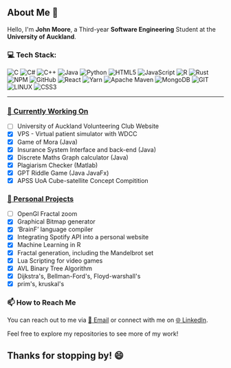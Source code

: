 ## About Me 🚀

Hello, I'm **John Moore**, a Third-year **Software Engineering** Student at the **University of Auckland**.


### 💻 Tech Stack:
![C](https://img.shields.io/badge/c-%2300599C.svg?style=for-the-badge&logo=c&logoColor=white) ![C#](https://img.shields.io/badge/c%23-%23239120.svg?style=for-the-badge&logo=c-sharp&logoColor=white) ![C++](https://img.shields.io/badge/c++-%2300599C.svg?style=for-the-badge&logo=c%2B%2B&logoColor=white) ![Java](https://img.shields.io/badge/java-%23ED8B00.svg?style=for-the-badge&logo=java&logoColor=white) ![Python](https://img.shields.io/badge/python-3670A0?style=for-the-badge&logo=python&logoColor=ffdd54) ![HTML5](https://img.shields.io/badge/html5-%23E34F26.svg?style=for-the-badge&logo=html5&logoColor=white) ![JavaScript](https://img.shields.io/badge/javascript-%23323330.svg?style=for-the-badge&logo=javascript&logoColor=%23F7DF1E) ![R](https://img.shields.io/badge/r-%23276DC3.svg?style=for-the-badge&logo=r&logoColor=white) ![Rust](https://img.shields.io/badge/rust-%23000000.svg?style=for-the-badge&logo=rust&logoColor=white) ![NPM](https://img.shields.io/badge/NPM-%23000000.svg?style=for-the-badge&logo=npm&logoColor=white) ![GitHub](https://img.shields.io/badge/GitHub-%23121011.svg?style=for-the-badge&logo=github&logoColor=white) ![React](https://img.shields.io/badge/react-%2320232a.svg?style=for-the-badge&logo=react&logoColor=%2361DAFB) ![Yarn](https://img.shields.io/badge/yarn-%232C8EBB.svg?style=for-the-badge&logo=yarn&logoColor=white) ![Apache Maven](https://img.shields.io/badge/Apache%20Maven-C71A36?style=for-the-badge&logo=Apache%20Maven&logoColor=white) ![MongoDB](https://img.shields.io/badge/MongoDB-%234ea94b.svg?style=for-the-badge&logo=mongodb&logoColor=white) ![GIT](https://img.shields.io/badge/Git-fc6d26?style=for-the-badge&logo=git&logoColor=white) ![LINUX](https://img.shields.io/badge/Linux-FCC624?style=for-the-badge&logo=linux&logoColor=black) ![CSS3](https://img.shields.io/badge/css3-%231572B6.svg?style=for-the-badge&logo=css3&logoColor=white)

---

### [🔭 Currently Working On](https://github.com/John-Moore-UOA/University-Projects)
- [ ] University of Auckland Volunteering Club Website
- [x]  VPS - Virtual patient simulator with WDCC
- [x] Game of Mora (Java)
- [x] Insurance System Interface and back-end (Java)
- [x] Discrete Maths Graph calculator (Java)
- [x] Plagiarism Checker (Matlab)
- [x] GPT Riddle Game (Java JavaFx)
- [x] APSS UoA Cube-satellite Concept Compitition

### [:pushpin: Personal Projects](https://github.com/John-Moore-UOA/Personal)
- [ ] OpenGl Fractal zoom
- [x] Graphical Bitmap generator
- [x] ‘BrainF’ language compiler
- [x] Integrating Spotify API into a personal website
- [x] Machine Learning in R
- [x] Fractal generation, including the Mandelbrot set
- [x] Lua Scripting for video games
- [x] AVL Binary Tree Algorithm
- [x] Dijkstra's, Bellman-Ford's, Floyd-warshall's
- [x] prim's, kruskal's

### 📫 How to Reach Me

You can reach out to me via [:email: Email](mailto:jmoo713@aucklanduni.ac.nz) or connect with me on [:globe_with_meridians: LinkedIn](https://www.linkedin.com/in/johnmoore03/).



Feel free to explore my repositories to see more of my work!

Thanks for stopping by! 😄
---
